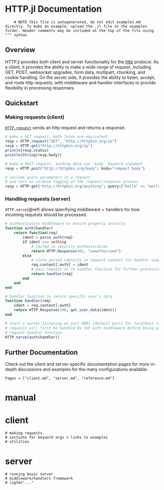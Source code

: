 # HTTP.jl Documentation

```@meta
    # NOTE this file is autogenerated, do not edit examples.md directly. To make an example, upload the .jl file to the examples folder. Header comments may be included at the top of the file using """ syntax
```

## Overview

HTTP.jl provides both client and server functionality for the [http](https://en.wikipedia.org/wiki/Hypertext_Transfer_Protocol) protocol. As a client, it provides the ability to make a wide range of
request, including GET, POST, websocket upgrades, form data, multipart, chunking, and cookie handling.
On the server side, it provides the ability to listen, accept, and route http requests, with middleware and
handler interfaces to provide flexibility in processing responses.

## Quickstart

### Making requests (client)

[`HTTP.request`](@ref) sends an http request and returns a response.

```julia
# make a GET request, both forms are equivalent
resp = HTTP.request("GET", "http://httpbin.org/ip")
resp = HTTP.get("http://httpbin.org/ip")
println(resp.status)
println(String(resp.body))

# make a POST request, sending data via `body` keyword argument
resp = HTTP.post("http://httpbin.org/body"; body="request body")

# include query parameters in a request
# and turn on verbose logging of the request/response process
resp = HTTP.get("http://httpbin.org/anything"; query=["hello" => "world"], verbose=2)
```

### Handling requests (server)

`HTTP.serve`(@ref) allows specifying middleware + handlers for how incoming requests should be processed.

```julia
# authentication middleware to ensure property security
function auth(handler)
    return function(req)
        ident = parse_auth(req)
        if ident === nothing
            # failed to security authentication
            return HTTP.Response(401, "unauthorized")
        else
            # store parsed identity in request context for handler usage
            req.context[:auth] = ident
            # pass request on to handler function for further processing
            return handler(req)
        end
    end
end

# handler function to return specific user's data
function handler(req)
    ident = req.context[:auth]
    return HTTP.Response(200, get_user_data(ident))
end

# start a server listening on port 8081 (default port) for localhost (default host)
# requests will first be handled by teh auth middleware before being passed to the `handler`
# request handler function
HTTP.serve(auth(handler))
```

## Further Documentation

Check out the client and server-specific documentation pages for more in-depth discussions
and examples for the many configurations available.

```@contents
Pages = ["client.md", "server.md", "reference.md"]
```

# manual
  # client
    # making requests
    # sections for keyword args + links to examples
    # utilities
  # server
    # running basic server
    # middleware/handlers framework
    # logfmt"..."